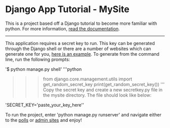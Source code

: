 # Django App Tutorial - MySite

This is a project based off a Django tutorial to become more familiar with python. For more information, [read the documentation](https://docs.djangoproject.com/en/3.1/intro/tutorial01/). 

---

This application requires a secret key to run. This key can be generated through the Django shell or there are a number of websites which can generate one for you, [here is an example](https://djecrety.ir/). To generate from the command line, run the following prompts: 

'$ python manage.py shell'
'''python 
>>> from django.core.management.utils import get_random_secret_key
>>> print(get_random_secret_key())
'''
Copy the secret key and create a new secretkey.py file in the mysite directory. The file should look like below:  

'SECRET_KEY='paste_your_key_here''

To run the project, enter 'python manage.py runserver' and navigate either to the [polls](http://127.0.0.1:8000/polls) or [admin sites](http://127.0.0.1:8000/admin) and enjoy! 